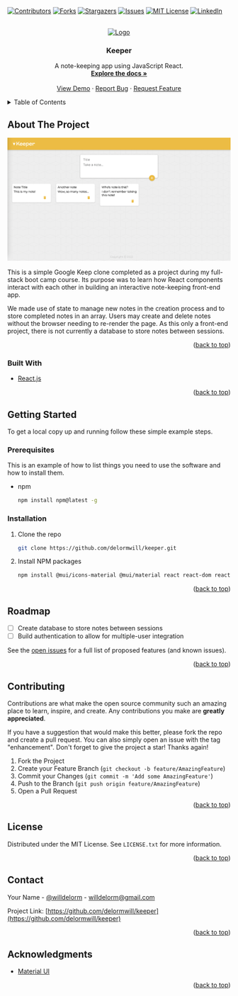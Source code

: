 <div id="top"></div>

[![Contributors][contributors-shield]][contributors-url]
[![Forks][forks-shield]][forks-url]
[![Stargazers][stars-shield]][stars-url]
[![Issues][issues-shield]][issues-url]
[![MIT License][license-shield]][license-url]
[![LinkedIn][linkedin-shield]][linkedin-url]

<!-- PROJECT LOGO -->
<br />
<div align="center">
  <a href="https://github.com/delormwill/keeper">
    <img src="images/logo.png" alt="Logo" width="80" height="80">
  </a>

<h3 align="center">Keeper</h3>

  <p align="center">
    A note-keeping app using JavaScript React.
    <br />
    <a href="https://github.com/delormwill/keeper"><strong>Explore the docs »</strong></a>
    <br />
    <br />
    <a href="https://github.com/delormwill/keeper">View Demo</a>
    ·
    <a href="https://github.com/delormwill/keeper/issues">Report Bug</a>
    ·
    <a href="https://github.com/delormwill/keeper/issues">Request Feature</a>
  </p>
</div>

<!-- TABLE OF CONTENTS -->
<details>
  <summary>Table of Contents</summary>
  <ol>
    <li>
      <a href="#about-the-project">About The Project</a>
      <ul>
        <li><a href="#built-with">Built With</a></li>
      </ul>
    </li>
    <li>
      <a href="#getting-started">Getting Started</a>
      <ul>
        <li><a href="#prerequisites">Prerequisites</a></li>
        <li><a href="#installation">Installation</a></li>
      </ul>
    </li>
    <li><a href="#roadmap">Roadmap</a></li>
    <li><a href="#contributing">Contributing</a></li>
    <li><a href="#license">License</a></li>
    <li><a href="#contact">Contact</a></li>
    <li><a href="#acknowledgments">Acknowledgments</a></li>
  </ol>
</details>

<!-- ABOUT THE PROJECT -->

## About The Project

[![Product Name Screen Shot][product-screenshot]](https://example.com)

This is a simple Google Keep clone completed as a project during my full-stack boot camp course. Its purpose was to learn how React components interact with each other in building an interactive note-keeping front-end app.

We made use of state to manage new notes in the creation process and to store completed notes in an array. Users may create and delete notes without the browser needing to re-render the page. As this only a front-end project, there is not currently a database to store notes between sessions.

<p align="right">(<a href="#top">back to top</a>)</p>

### Built With

- [React.js](https://reactjs.org/)

<p align="right">(<a href="#top">back to top</a>)</p>

<!-- GETTING STARTED -->

## Getting Started

To get a local copy up and running follow these simple example steps.

### Prerequisites

This is an example of how to list things you need to use the software and how to install them.

- npm
  ```sh
  npm install npm@latest -g
  ```

### Installation

1. Clone the repo
   ```sh
   git clone https://github.com/delormwill/keeper.git
   ```
2. Install NPM packages
   ```sh
   npm install @mui/icons-material @mui/material react react-dom react-scripts
   ```

<p align="right">(<a href="#top">back to top</a>)</p>

<!-- ROADMAP -->

## Roadmap

- [ ] Create database to store notes between sessions
- [ ] Build authentication to allow for multiple-user integration

See the [open issues](https://github.com/delormwill/keeper/issues) for a full list of proposed features (and known issues).

<p align="right">(<a href="#top">back to top</a>)</p>

<!-- CONTRIBUTING -->

## Contributing

Contributions are what make the open source community such an amazing place to learn, inspire, and create. Any contributions you make are **greatly appreciated**.

If you have a suggestion that would make this better, please fork the repo and create a pull request. You can also simply open an issue with the tag "enhancement".
Don't forget to give the project a star! Thanks again!

1. Fork the Project
2. Create your Feature Branch (`git checkout -b feature/AmazingFeature`)
3. Commit your Changes (`git commit -m 'Add some AmazingFeature'`)
4. Push to the Branch (`git push origin feature/AmazingFeature`)
5. Open a Pull Request

<p align="right">(<a href="#top">back to top</a>)</p>

<!-- LICENSE -->

## License

Distributed under the MIT License. See `LICENSE.txt` for more information.

<p align="right">(<a href="#top">back to top</a>)</p>

<!-- CONTACT -->

## Contact

Your Name - [@willdelorm](https://twitter.com/willdelorm) - willdelorm@gmail.com

Project Link: [https://github.com/delormwill/keeper](https://github.com/delormwill/keeper)

<p align="right">(<a href="#top">back to top</a>)</p>

<!-- ACKNOWLEDGMENTS -->

## Acknowledgments

- [Material UI](https://mui.com/)

<p align="right">(<a href="#top">back to top</a>)</p>

<!-- MARKDOWN LINKS & IMAGES -->
<!-- https://www.markdownguide.org/basic-syntax/#reference-style-links -->

[contributors-shield]: https://img.shields.io/github/contributors/delormwill/keeper.svg?style=for-the-badge
[contributors-url]: https://github.com/delormwill/keeper/graphs/contributors
[forks-shield]: https://img.shields.io/github/forks/delormwill/keeper.svg?style=for-the-badge
[forks-url]: https://github.com/delormwill/keeper/network/members
[stars-shield]: https://img.shields.io/github/stars/delormwill/keeper.svg?style=for-the-badge
[stars-url]: https://github.com/delormwill/keeper/stargazers
[issues-shield]: https://img.shields.io/github/issues/delormwill/keeper.svg?style=for-the-badge
[issues-url]: https://github.com/delormwill/keeper/issues
[license-shield]: https://img.shields.io/github/license/delormwill/keeper.svg?style=for-the-badge
[license-url]: https://github.com/delormwill/keeper/blob/master/LICENSE.txt
[linkedin-shield]: https://img.shields.io/badge/-LinkedIn-black.svg?style=for-the-badge&logo=linkedin&colorB=555
[linkedin-url]: https://linkedin.com/in/willdelorm
[product-screenshot]: images/screenshot.png
